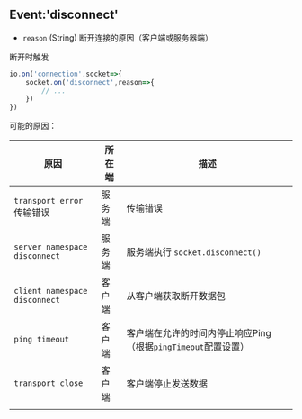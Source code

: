 ## Event:'disconnect'

- `reason` (String) 断开连接的原因（客户端或服务器端）

断开时触发

```js
io.on('connection',socket=>{
    socket.on('disconnect',reason=>{
        // ...
    })
})
```

可能的原因：

| 原因|  所在端 | 描述 |
| --- | ----- | --- |
|`transport error` 传输错误|服务端|传输错误|
|`server namespace disconnect`|服务端|服务端执行 `socket.disconnect()`|
|`client namespace disconnect`|客户端|从客户端获取断开数据包|
|`ping timeout`|客户端|客户端在允许的时间内停止响应Ping（根据`pingTimeout`配置设置）|
|`transport close `|客户端|客户端停止发送数据|
||||